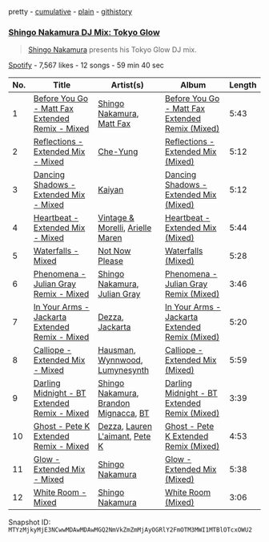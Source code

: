 pretty - [cumulative](/playlists/cumulative/37i9dQZF1DX2CGcax0KY23.md) - [plain](/playlists/plain/37i9dQZF1DX2CGcax0KY23) - [githistory](https://github.githistory.xyz/mackorone/spotify-playlist-archive/blob/main/playlists/plain/37i9dQZF1DX2CGcax0KY23)

### [Shingo Nakamura DJ Mix: Tokyo Glow](https://open.spotify.com/playlist/37i9dQZF1DX2CGcax0KY23)

> <a href="spotify:artist:58zz0VTpGNHn7MGTlW2cxQ">Shingo Nakamura</a> presents his Tokyo Glow DJ mix.

[Spotify](https://open.spotify.com/user/spotify) - 7,567 likes - 12 songs - 59 min 40 sec

| No. | Title | Artist(s) | Album | Length |
|---|---|---|---|---|
| 1 | [Before You Go \- Matt Fax Extended Remix \- Mixed](https://open.spotify.com/track/4UhwyjsNqLB9dG7YRUOBG7) | [Shingo Nakamura](https://open.spotify.com/artist/58zz0VTpGNHn7MGTlW2cxQ), [Matt Fax](https://open.spotify.com/artist/1XgI1X3xjXCKRP1ZjhqgkV) | [Before You Go \- Matt Fax Extended Remix \(Mixed\)](https://open.spotify.com/album/2lfOQIfdhLAaDp0drgxZ2r) | 5:43 |
| 2 | [Reflections \- Extended Mix \- Mixed](https://open.spotify.com/track/39MIqMJkSS0eK1Ovt6CJHq) | [Che\-Yung](https://open.spotify.com/artist/13QmW2r8VRgIKrXquuFtMH) | [Reflections \- Extended Mix \(Mixed\)](https://open.spotify.com/album/0WHjzziqpUgck85OmDz9FQ) | 5:12 |
| 3 | [Dancing Shadows \- Extended Mix \- Mixed](https://open.spotify.com/track/0A3csGeZJl5ur7mIGRxdaA) | [Kaiyan](https://open.spotify.com/artist/2LTLYlJsnetSUuVQEnVNrE) | [Dancing Shadows \- Extended Mix \(Mixed\)](https://open.spotify.com/album/076MAzr9rb0XbyB66AX3M3) | 5:12 |
| 4 | [Heartbeat \- Extended Mix \- Mixed](https://open.spotify.com/track/5SHrBWd2EJeqkzW4ENjFT2) | [Vintage & Morelli](https://open.spotify.com/artist/58dfpnXBkKgFNH2JFtEAv0), [Arielle Maren](https://open.spotify.com/artist/7MbnTNfDyXb2vTM1GYXsLV) | [Heartbeat \- Extended Mix \(Mixed\)](https://open.spotify.com/album/4MgzEALmOeEBu8xxUBLmpP) | 5:44 |
| 5 | [Waterfalls \- Mixed](https://open.spotify.com/track/1iP2vfvwxYgAlm2fri6ZyD) | [Not Now Please](https://open.spotify.com/artist/3f330dgm1dKMxsVZHy7M84) | [Waterfalls \(Mixed\)](https://open.spotify.com/album/3dvww3EcflpRP8TIIZbb9v) | 5:28 |
| 6 | [Phenomena \- Julian Gray Remix \- Mixed](https://open.spotify.com/track/7EBznBZpoYcRxBJogIjnI3) | [Shingo Nakamura](https://open.spotify.com/artist/58zz0VTpGNHn7MGTlW2cxQ), [Julian Gray](https://open.spotify.com/artist/7zgYgOlFA5NRLumUDzKSVN) | [Phenomena \- Julian Gray Remix \(Mixed\)](https://open.spotify.com/album/2cQudeESO2TIbZ6rby4VGv) | 3:46 |
| 7 | [In Your Arms \- Jackarta Extended Remix \- Mixed](https://open.spotify.com/track/2327NvPzYbKX99LS04gAns) | [Dezza](https://open.spotify.com/artist/3p7y4jD6cIfONGyx6xaFik), [Jackarta](https://open.spotify.com/artist/5kknK5Imix5mqqafSAxg7d) | [In Your Arms \- Jackarta Extended Remix \(Mixed\)](https://open.spotify.com/album/38aq3zA8l2ohAt5qaSuLza) | 5:20 |
| 8 | [Calliope \- Extended Mix \- Mixed](https://open.spotify.com/track/4MGQPdBGSxtJZezjxFYWWr) | [Hausman](https://open.spotify.com/artist/1jD9rZnKHp1tqnYMxSxkiQ), [Wynnwood](https://open.spotify.com/artist/5SD3UXASMH77lwNBo2lqj6), [Lumynesynth](https://open.spotify.com/artist/2piOPWDGkopcabpha2zngD) | [Calliope \- Extended Mix \(Mixed\)](https://open.spotify.com/album/6Nl1QMMuU7yeaQLufWLqm7) | 5:59 |
| 9 | [Darling Midnight \- BT Extended Remix \- Mixed](https://open.spotify.com/track/0fNab4eBLjN32KElvL9pz6) | [Shingo Nakamura](https://open.spotify.com/artist/58zz0VTpGNHn7MGTlW2cxQ), [Brandon Mignacca](https://open.spotify.com/artist/5k1EecpyjkutxtmZKlsBOj), [BT](https://open.spotify.com/artist/64MoFdq8ORI3V98AR5SPWL) | [Darling Midnight \- BT Extended Remix \(Mixed\)](https://open.spotify.com/album/17grMSAeSGRCtD7kuoYCke) | 3:39 |
| 10 | [Ghost \- Pete K Extended Remix \- Mixed](https://open.spotify.com/track/6JS4sfBgoF0R0Zz7qU7WTv) | [Dezza](https://open.spotify.com/artist/3p7y4jD6cIfONGyx6xaFik), [Lauren L'aimant](https://open.spotify.com/artist/2M2QzPADSybcVig2CBTcFJ), [Pete K](https://open.spotify.com/artist/2kwivERZbT1vThOGo32Wx6) | [Ghost \- Pete K Extended Remix \(Mixed\)](https://open.spotify.com/album/6aBcEzM5GeTK1MxGukzF9o) | 4:53 |
| 11 | [Glow \- Extended Mix \- Mixed](https://open.spotify.com/track/3mioQYZP7xYhjiqxj1CYtW) | [Shingo Nakamura](https://open.spotify.com/artist/58zz0VTpGNHn7MGTlW2cxQ) | [Glow \- Extended Mix \(Mixed\)](https://open.spotify.com/album/6UocKFV5KluHAeMmuaBzPZ) | 5:38 |
| 12 | [White Room \- Mixed](https://open.spotify.com/track/7zTSRY6T6OzYjfIL0eMgWK) | [Shingo Nakamura](https://open.spotify.com/artist/58zz0VTpGNHn7MGTlW2cxQ) | [White Room \(Mixed\)](https://open.spotify.com/album/6M5wTINxUICzU7fgoRjd7P) | 3:06 |

Snapshot ID: `MTYzMjkyMjE3NCwwMDAwMDAwMGQ2NmVkZmZmMjAyOGRlY2FmOTM3MWI1MTBlOTcxOWU2`
